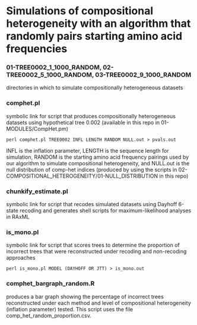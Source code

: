 # Simulations of compositional heterogeneity with an algorithm that randomly pairs starting amino acid frequencies

### 01-TREE0002_1_1000_RANDOM, 02-TREE0002_5_1000_RANDOM, 03-TREE0002_9_1000_RANDOM
directories in which to simulate compositionally heterogeneous datasets

### comphet.pl
symbolic link for script that produces compositionally heterogeneous datasets using hypothetical tree 0.002 (available in this repo in 01-MODULES/CompHet.pm)

`perl comphet.pl TREE0002 INFL LENGTH RANDOM NULL.out > pvals.out`

INFL is the inflation parameter, LENGTH is the sequence length for simulation, RANDOM is the starting amino acid frequency pairings used by our algorithm to simulate compositional heterogeneity, and NULL.out is the null distribution of comp-het indices (produced by using the scripts in 02-COMPOSITIONAL_HETEROGENEITY/01-NULL_DISTRIBUTION in this repo)

### chunkify_estimate.pl
symbolic link for script that recodes simulated datasets using Dayhoff 6-state recoding and generates shell scripts for maximum-likelihood analyses in RAxML

### is_mono.pl
symbolic link for script that scores trees to determine the proportion of incorrect trees that were reconstructed under recoding and non-recoding approaches

`perl is_mono.pl MODEL (DAYHOFF OR JTT) > is_mono.out`

### comphet_bargraph_random.R
produces a bar graph showing the percentage of incorrect trees reconstructed under each method and level of compositional heterogeneity (inflation parameter) tested. This script uses the file comp_het_random_proportion.csv.
